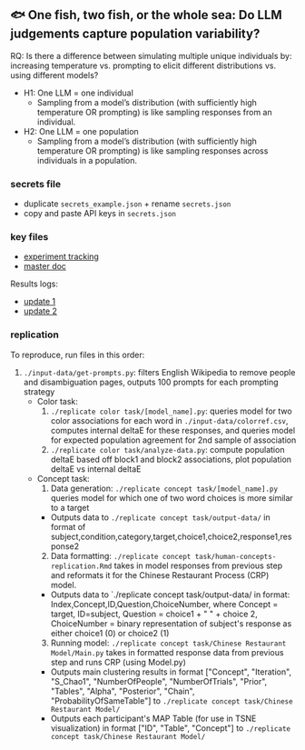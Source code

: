 ## 🐟 One fish, two fish, or the whole sea: Do LLM judgements capture population variability? 

RQ: Is there a difference between simulating multiple unique individuals by: increasing temperature vs. prompting to elicit different distributions vs. using different models?
- H1: One LLM = one individual
    - Sampling from a model’s distribution (with sufficiently high temperature OR prompting) is like sampling responses from an individual.
- H2: One LLM = one population
    - Sampling from a model’s distribution (with sufficiently high temperature OR prompting) is like sampling responses across individuals in a population.

### secrets file

- duplicate `secrets_example.json` + rename `secrets.json`
- copy and paste API keys in `secrets.json`

### key files

- [experiment tracking](https://docs.google.com/spreadsheets/d/1iNdMq4soYBgeUVpqwTTH2vFBYybOZfNAQBCxXVBrQJA/edit?usp=sharing)
- [master doc](https://docs.google.com/document/d/12nD7cuF-pl3CeRP1UV-OZrv-aQK0_BCJoISCVaiKv1E/edit?usp=sharing)

Results logs:
- [update 1](https://docs.google.com/presentation/d/1aUmKyZmHWkECU8u3egIrzLDMrOuMDG2zY1ycc1KQL8Y/edit?usp=sharing)
- [update 2](https://docs.google.com/presentation/d/1c_mrbb26wBy3QlQUV7bZioZxWlghNOP8g9OUW2B5iYI/edit?usp=sharing)

### replication

To reproduce, run files in this order:
1. `./input-data/get-prompts.py`: filters English Wikipedia to remove people and disambiguation pages, outputs 100 prompts for each prompting strategy
    - Color task:
        1. `./replicate color task/[model_name].py`: queries model for two color associations for each word in `./input-data/colorref.csv`, computes internal deltaE for these responses, and queries model for expected population agreement for 2nd sample of association
        2. `./replicate color task/analyze-data.py`: compute population deltaE based off block1 and block2 associations, plot population deltaE vs internal deltaE
    - Concept task:
        1. Data generation: `./replicate concept task/[model_name].py` queries model for which one of two word choices is more similar to a target
        - Outputs data to `./replicate concept task/output-data/` in format of subject,condition,category,target,choice1,choice2,response1,response2
        2. Data formatting: `./replicate concept task/human-concepts-replication.Rmd` takes in model responses from previous step and reformats it for the Chinese Restaurant Process (CRP) model.
        - Outputs data to `./replicate concept task/output-data/ in format: Index,Concept,ID,Question,ChoiceNumber, where Concept = target, ID=subject, Question = choice1 + " " + choice 2, ChoiceNumber = binary representation of subject's response as either choice1 (0) or choice2 (1)
        3. Running model: `./replicate concept task/Chinese Restaurant Model/Main.py` takes in formatted response data from previous step and runs CRP (using Model.py)
        - Outputs main clustering results in format ["Concept", "Iteration", "S_Chao1", "NumberOfPeople", "NumberOfTrials", "Prior", "Tables", "Alpha", "Posterior", "Chain", "ProbabilityOfSameTable"] to `./replicate concept task/Chinese Restaurant Model/`
        - Outputs each participant's MAP Table (for use in TSNE visualization) in format ["ID", "Table", "Concept"] to `./replicate concept task/Chinese Restaurant Model/`


